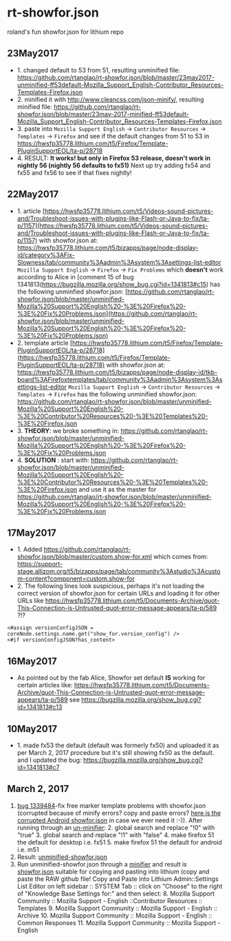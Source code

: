 # rt-showfor.json
roland's fun showfor.json for lithium repo
## 23May2017
* 1\. changed default to 53 from 51, resulting unminified file: https://github.com/rtanglao/rt-showfor.json/blob/master/23may2017-unminified-ff53default-Mozilla_Support_English-Contributor_Resources-Templates-Firefox.json
* 2\. minified it with http://www.cleancss.com/json-minify/, resulting minified file: https://github.com/rtanglao/rt-showfor.json/blob/master/23may-2017-minified-ff53default-Mozilla_Support_English-Contributor_Resources-Templates-Firefox.json
* 3\. paste into ```Mozilla Support English``` -> ```Contributor Resources``` -> ```Templates``` -> ```Firefox``` and see if the default changes from 51 to 53 in https://hwsfp35778.lithium.com/t5/Firefox/Template-PluginSupportEOL/ta-p/28718
* 4\. RESULT: **It works! but only in Firefox 53 release, doesn't work in nightly 56 (nightly 56 defaults to fx51)** Next up try adding fx54 and fx55 and fx56 to see if that fixes nightly!
## 22May2017
* 1\. article [https://hwsfp35778.lithium.com/t5/Videos-sound-pictures-and/Troubleshoot-issues-with-plugins-like-Flash-or-Java-to-fix/ta-p/1157](https://hwsfp35778.lithium.com/t5/Videos-sound-pictures-and/Troubleshoot-issues-with-plugins-like-Flash-or-Java-to-fix/ta-p/1157) with showfor.json at: https://hwsfp35778.lithium.com/t5/bizapps/page/node-display-id/category%3AFix-Slowness/tab/community%3Aadmin%3Asystem%3Asettings-list-editor ```Mozilla Support English``` -> ```Firefox``` -> ```Fix Problems```
which **doesn't** work according to Alice in [comment 15 of bug 1341813\(https://bugzilla.mozilla.org/show_bug.cgi?id=1341813#c15) has the following unminfied showfor.json: [https://github.com/rtanglao/rt-showfor.json/blob/master/unminified-Mozilla%20Support%20English%20-%3E%20Firefox%20-%3E%20Fix%20Problems.json](https://github.com/rtanglao/rt-showfor.json/blob/master/unminified-Mozilla%20Support%20English%20-%3E%20Firefox%20-%3E%20Fix%20Problems.json)
* 2\. template article [https://hwsfp35778.lithium.com/t5/Firefox/Template-PluginSupportEOL/ta-p/28718](https://hwsfp35778.lithium.com/t5/Firefox/Template-PluginSupportEOL/ta-p/28718) with showfor.json at: https://hwsfp35778.lithium.com/t5/bizapps/page/node-display-id/tkb-board%3AFirefoxtemplates/tab/community%3Aadmin%3Asystem%3Asettings-list-editor ```Mozilla Support English``` -> ```Contributor Resources``` -> ```Templates``` -> ```Firefox``` has the following unminified showfor.json: https://github.com/rtanglao/rt-showfor.json/blob/master/unminified-Mozilla%20Support%20English%20-%3E%20Contributor%20Resources%20-%3E%20Templates%20-%3E%20Firefox.json
* 3\. **THEORY**: we broke something in: https://github.com/rtanglao/rt-showfor.json/blob/master/unminified-Mozilla%20Support%20English%20-%3E%20Firefox%20-%3E%20Fix%20Problems.json
* 4\. **SOLUTION** : start with: https://github.com/rtanglao/rt-showfor.json/blob/master/unminified-Mozilla%20Support%20English%20-%3E%20Contributor%20Resources%20-%3E%20Templates%20-%3E%20Firefox.json and use it as the master for  https://github.com/rtanglao/rt-showfor.json/blob/master/unminified-Mozilla%20Support%20English%20-%3E%20Firefox%20-%3E%20Fix%20Problems.json

## 17May2017
* 1\. Added https://github.com/rtanglao/rt-showfor.json/blob/master/custom.show-for.xml which comes from: \
https://support-stage.allizom.org/t5/bizapps/page/tab/community%3Astudio%3Acustom-content?component=custom.show-for
* 2\. The following lines look suspicious, perhaps it's not loading the correct version of showfor.json for certain URLs and loading it for other URLs like https://hwsfp35778.lithium.com/t5/Documents-Archive/quot-This-Connection-is-Untrusted-quot-error-message-appears/ta-p/589  ?!?
```ftl
<#assign versionConfigJSON = coreNode.settings.name.get("show_for.version_config") />
<#if versionConfigJSON?has_content>
```

## 16May2017
* As pointed out by the fab Alice, Showfor set default **IS** working for certain articles like: https://hwsfp35778.lithium.com/t5/Documents-Archive/quot-This-Connection-is-Untrusted-quot-error-message-appears/ta-p/589 see https://bugzilla.mozilla.org/show_bug.cgi?id=1341813#c13
## 10May2017
* 1\. made fx53 the default (default was formerly fx50) and uploaded it as per March 2, 2017 procedure but it's still showing fx50 as the default. and I updated the bug: https://bugzilla.mozilla.org/show_bug.cgi?id=1341813#c7

## March 2, 2017

1. [bug 1339484](https://bugzilla.mozilla.org/show_bug.cgi?id=1339484)-fix free marker template problems with showfor.json (corrupted because of minify errors? copy and paste errors? [here is the corrupted Android showfor.json](https://gist.github.com/rtanglao/56ea41d22cc7a868038f5310c53f7c11) in case we ever need it :-)). After running through an [un-minifier](http://unminify.com/):
    2. global search and replace "!0" with "true"
    3. global search and replace "!1" with "false"
    4. make firefox 51 the default for desktop i.e. fx51
    5. make firefox 51 the default for android i.e. m51
6. Result: [unminified-showfor.json](https://github.com/rtanglao/rt-showfor.json/blob/master/unminifyd-showfor.json)
7. Run unminified-showfor.json through a [minifier](http://www.cleancss.com/json-minify/) and result is [showfor.json](https://github.com/rtanglao/rt-showfor.json/blob/master/showfor.json) suitable for copying and pasting into lithium (copy and paste the RAW github file! Copy and Paste into Lithium Admin::Settings List Editor on left sidebar :: SYSTEM Tab :: click on "Choose" to the right of "Knowledge Base Settings for:" and then select: 
    8. Mozilla Support Community :: Mozilla Support - English ::Contributor Resources :: Templates
    9. Mozilla Support Community :: Mozilla Support - English :: Archive
    10. Mozilla Support Community :: Mozilla Support - English :: Common Responses
    11. Mozilla Support Community :: Mozilla Support - English
